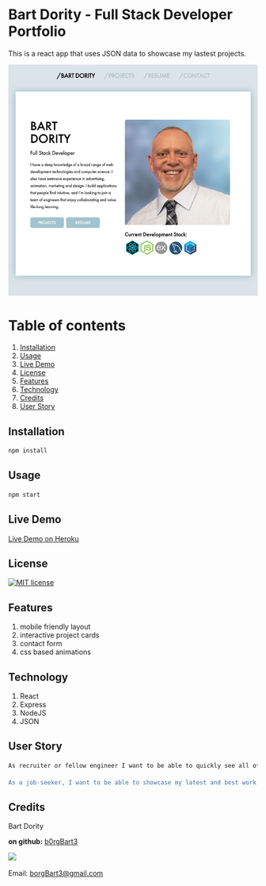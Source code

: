 # Bart Dority - Full Stack Developer Portfolio
This is a react app that uses JSON data to showcase my lastest projects.

![screenshot.jpg](screenshot.jpg)
# Table of contents
1. [Installation](#Installation)
2. [Usage](#Usage)
3. [Live Demo](#Live_Demo)
4. [License](#License)
5. [Features](#Features)
6. [Technology](#Technology)
7. [Credits](#Credits)
8. [User Story](#User_Story)
<a name="Installation"></a>
## Installation
```sh
npm install
```
<a name="Usage"></a>
## Usage
```sh
npm start
```
<a name="Live_Demo"></a>
## Live Demo
<a href="http://vast-coast-19153.herokuapp.com">Live Demo on Heroku</a>
<a name='License'></a>
## License
[![MIT license](https://img.shields.io/badge/License-MIT-blue.svg)](https://lbesson.mit-license.org/)
<a name="Features"></a>
## Features
1. mobile friendly layout
2. interactive project cards
3. contact form
4. css based animations

<a name="Technology"></a>
## Technology
1. React
2. Express
3. NodeJS
4. JSON


<a name="User_Story"></a>
## User Story
```sh
As recruiter or fellow engineer I want to be able to quickly see all of Bart's relevant project work, and the technologies that were used to create them.

As a job-seeker, I want to be able to showcase my latest and best work and the technologies that were used to build these projects.
```


<a name="Credits"></a>
## Credits
Bart Dority



**on github:** <a href='github.com/b0rgBart3'>b0rgBart3</a>

[![](https://github.com/b0rgBart3.png?size=90)](https://github.com/remarkablemark)

Email: borgBart3@gmail.com

